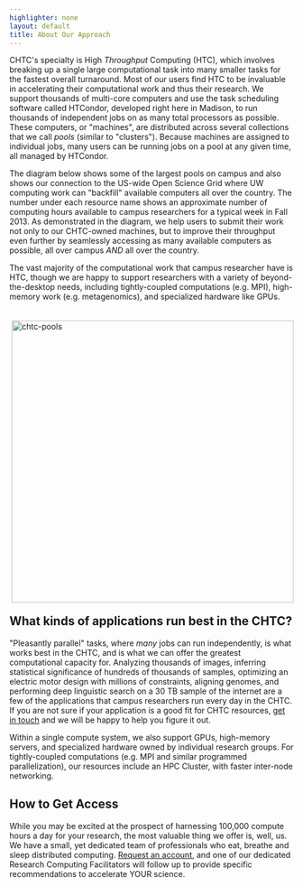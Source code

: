 ```yaml
---
highlighter: none
layout: default
title: About Our Approach
---
```


CHTC's specialty is High
*Throughput* Computing (HTC), which involves breaking up a single large
computational task into many smaller tasks for the fastest overall
turnaround. Most of our users find HTC to be invaluable 
in accelerating their computational work and thus their research. 
We support thousands of multi-core computers and use the task
scheduling software called HTCondor, developed right here in Madison, to
run thousands of independent jobs on as many total processors as
possible. These computers, or "machines", are distributed across several 
collections that we call *pools* (similar to "clusters"). Because machines are
assigned to individual jobs, many users can be running jobs on a pool at any
given time, all managed by HTCondor.

The diagram below shows some of the largest pools on campus and also
shows our connection to the US-wide Open Science Grid where UW computing
work can "backfill" available computers all over the country. The number
under each resource name shows an approximate number of computing hours
available to campus researchers for a typical week in Fall 2013. As
demonstrated in the diagram, we help users to submit their work not only
to our CHTC-owned machines, but to improve their throughput even further
by seamlessly accessing as many available computers as possible, all
over campus *AND* all over the country.

The vast majority of the computational work that campus researcher have
is HTC, though we are happy to support researchers with a variety of
beyond-the-desktop needs, including tightly-coupled computations (e.g.
MPI), high-memory work (e.g. metagenomics), and specialized
hardware like GPUs.

<img alt="chtc-pools" src="/includes/chtc-pools.png" width="500" style = "float:right; margin:20px; margin-right:0;"/>


## What kinds of applications run best in the CHTC?

"Pleasantly parallel" tasks, where *many* jobs can run independently,
is what works best in the CHTC, and is what we can offer the greatest
computational capacity for. 
Analyzing thousands of images, inferring statistical significance of hundreds of
thousands of samples, optimizing an electric motor design with millions
of constraints, aligning genomes, and performing deep linguistic search
on a 30 TB sample of the internet are a few of the applications that
campus researchers run every day in the CHTC. If you are not sure if
your application is a good fit for CHTC resources, [get in
touch](mailto:chtc@cs.wisc.edu) and we will be happy to help you figure it out.

Within a single compute system, we also support GPUs, high-memory
servers, and specialized hardware owned by individual research groups.
For tightly-coupled computations (e.g. MPI and similar programmed
parallelization), our resources include an HPC Cluster, with faster
inter-node networking.


## How to Get Access

While you may be excited at the prospect of harnessing 100,000 compute
hours a day for your research, the most valuable thing we offer is,
well, us. We have a small, yet dedicated team of professionals who eat,
breathe and sleep distributed computing. [Request an
account](get-started.shtml), and one of our dedicated Research Computing
Facilitators will follow up to provide specific recommendations to
accelerate YOUR science.


<p style="margin-bottom: 120px;"> </p>
